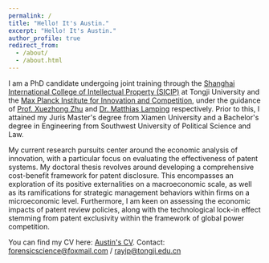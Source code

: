 ```yaml
---
permalink: /
title: "Hello! It's Austin."
excerpt: "Hello! It's Austin."
author_profile: true
redirect_from: 
  - /about/
  - /about.html
---
```


I am a PhD candidate undergoing joint training through the [Shanghai International College of Intellectual Property (SICIP)](https://sicip.tongji.edu.cn/main.htm) at Tongji University and the [Max Planck Institute for Innovation and Competition](https://www.ip.mpg.de/en/), under the guidance of [Prof. Xuezhong Zhu](https://sicip.tongji.edu.cn/13/e2/c13550a136162/page.htm) and [Dr. Matthias Lamping](https://www.ip.mpg.de/en/persons/lamping-matthias.html) respectively. Prior to this, I attained my Juris Master's degree from Xiamen University and a Bachelor's degree in Engineering from Southwest University of Political Science and Law.

My current research pursuits center around the economic analysis of innovation, with a particular focus on evaluating the effectiveness of patent systems. My doctoral thesis revolves around developing a comprehensive cost-benefit framework for patent disclosure. This encompasses an exploration of its positive externalities on a macroeconomic scale, as well as its ramifications for strategic management behaviors within firms on a microeconomic level. Furthermore, I am keen on assessing the economic impacts of patent review policies, along with the technological lock-in effect stemming from patent exclusivity within the framework of global power competition.

You can find my CV here: [Austin's CV](../assets/CV.pdf).
Contact: forensicscience@foxmail.com / rayip@tongji.edu.cn
